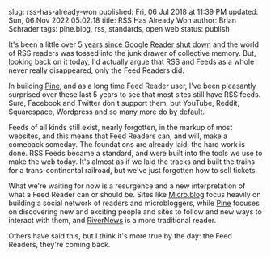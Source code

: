 slug: rss-has-already-won
published: Fri, 06 Jul 2018 at 11:39 PM
updated: Sun, 06 Nov 2022 05:02:18 
title: RSS Has Already Won
author: Brian Schrader
tags: pine.blog, rss, standards, open web
status: publish

It's been a little over [5 years since Google Reader shut down][reader] and the world of RSS readers was tossed into the junk drawer of collective memory. But, looking back on it today, I'd actually argue that RSS and Feeds as a whole never really disappeared, only the Feed Readers did.

In building [Pine][pine], and as a long time Feed Reader user, I've been pleasantly surprised over these last 5 years to see that most sites still have RSS feeds. Sure, Facebook and Twitter don't support them, but YouTube, Reddit, Squarespace, Wordpress and so many more do by default.

Feeds of all kinds still exist, nearly forgotten, in the markup of most websites, and this means that Feed Readers can, and will, make a comeback someday. The foundations are already laid; the hard work is done. RSS Feeds became a standard, and were built into the tools we use to make the web today. It's almost as if we laid the tracks and built the trains for a trans-continental railroad, but we've just forgotten how to sell tickets.

What we're waiting for now is a resurgence and a new interpretation of what a Feed Reader can or should be. Sites like [Micro.blog][micro] focus heavily on building a social network of readers and microbloggers, while [Pine][pine] focuses on discovering new and exciting people and sites to follow and new ways to interact with them, and [RiverNews][river] is a more traditional reader.

Others have said this, but I think it's more true by the day: the Feed Readers, they're coming back.


[reader]: https://www.theverge.com/2013/3/13/4101144/google-shuts-down-reader-rss-aggregation-service
[pine]: https://pine.blog
[micro]: https://micro.blog
[river]: http://rivernewsapp.com
